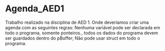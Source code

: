 # Agenda_AED1
Trabalho realizado na disciplina de AED 1. Onde deveríamos criar uma agenda com as seguintes regras: Nenhuma variável pode ser declarada em todo o programa, somente ponteiros., todos os dados do programa devem ser guardados dentro do pBuffer; Não pode usar struct em todo o programa.
